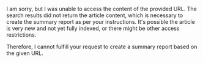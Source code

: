 I am sorry, but I was unable to access the content of the provided URL. The search results did not return the article content, which is necessary to create the summary report as per your instructions. It's possible the article is very new and not yet fully indexed, or there might be other access restrictions.

Therefore, I cannot fulfill your request to create a summary report based on the given URL.